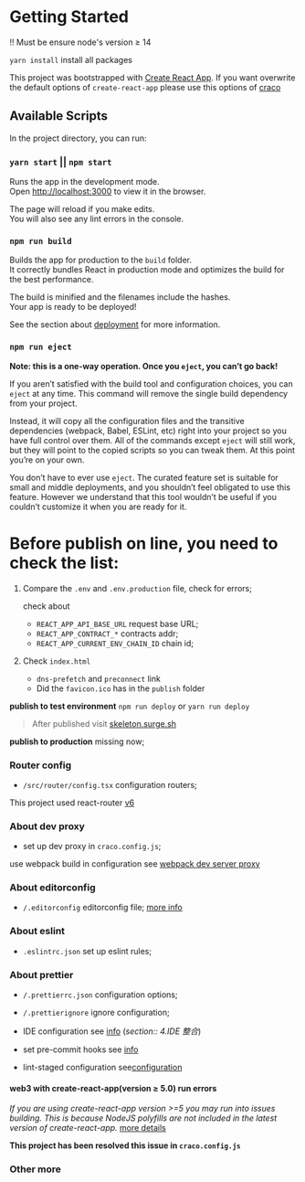 # Getting Started 

!! Must be ensure node's version ≥ 14 

`yarn install` install all packages

This project was bootstrapped with [Create React App](https://github.com/facebook/create-react-app).
If you want overwrite the default options of `create-react-app` please use this options of [craco](https://github.com/gsoft-inc/craco)

## Available Scripts

In the project directory, you can run:

### `yarn start` || `npm start`

Runs the app in the development mode.\
Open [http://localhost:3000](http://localhost:3000) to view it in the browser.

The page will reload if you make edits.\
You will also see any lint errors in the console.
### `npm run build`

Builds the app for production to the `build` folder.\
It correctly bundles React in production mode and optimizes the build for the best performance.

The build is minified and the filenames include the hashes.\
Your app is ready to be deployed!

See the section about [deployment](https://facebook.github.io/create-react-app/docs/deployment) for more information.

### `npm run eject`

**Note: this is a one-way operation. Once you `eject`, you can’t go back!**

If you aren’t satisfied with the build tool and configuration choices, you can `eject` at any time. This command will remove the single build dependency from your project.

Instead, it will copy all the configuration files and the transitive dependencies (webpack, Babel, ESLint, etc) right into your project so you have full control over them. All of the commands except `eject` will still work, but they will point to the copied scripts so you can tweak them. At this point you’re on your own.

You don’t have to ever use `eject`. The curated feature set is suitable for small and middle deployments, and you shouldn’t feel obligated to use this feature. However we understand that this tool wouldn’t be useful if you couldn’t customize it when you are ready for it.

# Before publish on line, you need to check the list:
1. Compare the `.env` and `.env.production` file, check for errors;
    
    check about
    * `REACT_APP_API_BASE_URL` request base URL;
    * `REACT_APP_CONTRACT_*` contracts addr;
    * `REACT_APP_CURRENT_ENV_CHAIN_ID` chain id;

2. Check `index.html`
    * `dns-prefetch` and `preconnect` link 
    * Did the `favicon.ico` has in the `publish` folder

**publish to test environment**
`npm run deploy` or `yarn run deploy`

> After published visit [skeleton.surge.sh](https://skeleton.surge.sh/)

**publish to production**
missing now;

### Router config
- `/src/router/config.tsx` configuration routers;

This project used react-router [v6](https://reactrouter.com/docs/en/v6/getting-started/installation)

### About dev proxy
- set up dev proxy in `craco.config.js`;

use webpack build in configuration see [webpack dev server proxy](https://webpack.js.org/configuration/dev-server/#devserverproxy) 

### About editorconfig
- `/.editorconfig` editorconfig file; 
[more info](https://zhuanlan.zhihu.com/p/349063996)

### About eslint 
- `.eslintrc.json` set up eslint rules;

### About prettier
- `/.prettierrc.json`  configuration options;
- `/.prettierignore`   ignore configuration;

- IDE configuration see [info](https://zhuanlan.zhihu.com/p/81764012) (_section:: 4.IDE 整合_)
- set pre-commit hooks see [info](https://prettier.io/docs/en/precommit.html)
- lint-staged configuration see[configuration](https://github.com/okonet/lint-staged#configuration)

#### web3 with create-react-app(version ≥ 5.0) run errors
_If you are using create-react-app version >=5 you may run into issues building. This is because NodeJS polyfills are not included in the latest version of create-react-app._
[more details](https://github.com/ChainSafe/web3.js#troubleshooting-and-known-issues)

**This project has been resolved this issue in `craco.config.js`**
### Other more

